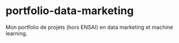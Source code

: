# portfolio-data-marketing
Mon portfolio de projets (hors ENSAI) en data marketing et machine learning.
